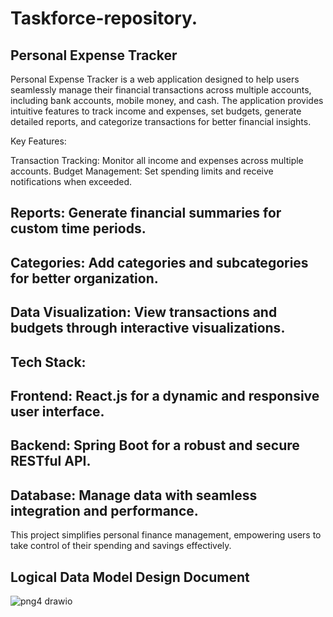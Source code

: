 # Taskforce-repository.

Personal Expense Tracker
-----------------------
Personal Expense Tracker is a web application designed to help users seamlessly manage their financial transactions across multiple accounts, including bank accounts, mobile money, and cash. The application provides intuitive features to track income and expenses, set budgets, generate detailed reports, and categorize transactions for better financial insights.

Key Features:

Transaction Tracking: Monitor all income and expenses across multiple accounts.
Budget Management: Set spending limits and receive notifications when exceeded.

Reports: Generate financial summaries for custom time periods.
-------
Categories: Add categories and subcategories for better organization.
---------
Data Visualization: View transactions and budgets through interactive visualizations.
------------------
Tech Stack:
----------
Frontend: React.js for a dynamic and responsive user interface.
-------
Backend: Spring Boot for a robust and secure RESTful API.
------
Database: Manage data with seamless integration and performance.
-------
This project simplifies personal finance management, empowering users to take control of their spending and savings effectively.


Logical Data Model Design Document
---------------------------------


![png4 drawio](https://github.com/user-attachments/assets/9b98e44b-d0ce-45e2-aadf-3586f603a742)
